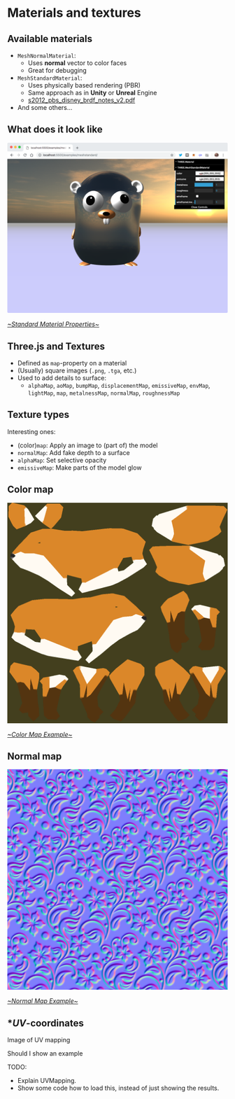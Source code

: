 # **Materials** and **textures**


## Available materials

- `MeshNormalMaterial`:  
  - Uses **normal** vector to color faces
  - Great for debugging
- `MeshStandardMaterial`: 
  - Uses physically based rendering (PBR)
  - Same approach as in **Unity** or **Unreal** Engine
  - [s2012_pbs_disney_brdf_notes_v2.pdf](https://disney-animation.s3.amazonaws.com/library/s2012_pbs_disney_brdf_notes_v2.pdf)
- And some others...


## What does it look like

![WebGL 101](./images/gopher.png) <!-- .element height="400" -->

*[~Standard Material Properties~](../examples/meshstandard)*


## Three.js and **Textures**

- Defined as `map`-property on a material
- (Usually) square images (`.png`, `.tga`, etc.)
- Used to add details to surface:
  - `alphaMap`, `aoMap`, `bumpMap`, `displacementMap`, `emissiveMap`, `envMap`, `lightMap`, `map`, `metalnessMap`, `normalMap`, `roughnessMap` 


## **Texture** types

Interesting ones:
  - (color)`map`: Apply an image to (part of) the model
  - `normalMap`: Add fake depth to a surface
  - `alphaMap`: Set selective opacity
  - `emissiveMap`: Make parts of the model glow


## **Color** map

![Normal map](../examples/assets/fox/texture.png) <!-- .element height="400" -->

*[~Color Map Example~](../examples/core-concepts/concepts.html)*


## **Normal** map

![Normal map](./images/Engraved_Metal_003_NORM.jpg) <!-- .element height="400" -->

*[~Normal Map Example~](../examples/normalmap)*


## **UV*-coordinates

Image of UV mapping

Should I show an example

TODO:
  - Explain UVMapping.
  - Show some code how to load this, instead of just showing the results.